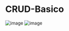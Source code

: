 # CRUD-Basico

![image](https://github.com/MiguelCriollo/CRUD-Basico/assets/116098948/85ac1427-d723-4616-b7ad-0ed85450205a)
![image](https://github.com/MiguelCriollo/CRUD-Basico/assets/116098948/bb8942bc-f84c-4e99-9a8f-d322195783d2)
